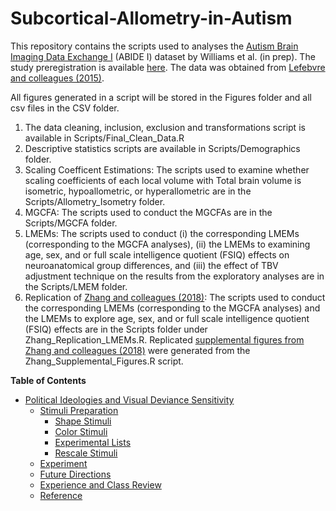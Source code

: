 # Subcortical-Allometry-in-Autism


This repository contains the scripts used to analyses the [Autism Brain Imaging Data Exchange I](http://fcon_1000.projects.nitrc.org/indi/abide/abide_I.html) (ABIDE I) dataset by Williams et al. (in prep). The study preregistration is available [here](https://osf.io/6bjcg). The data was obtained from [Lefebvre and colleagues (2015)](https://www.sciencedirect.com/science/article/pii/S0006322315001018?via%3Dihub). 

All figures generated in a script will be stored in the Figures folder and all csv files in the CSV folder. 


1. The data cleaning, inclusion, exclusion and transformations script is available in Scripts/Final_Clean_Data.R
2. Descriptive statistics scripts are available in Scripts/Demographics folder. 
3. Scaling Coefficent Estimations: The scripts used to examine whether scaling coefficients of each local volume with Total brain volume is isometric, hypoallometric, or hyperallometric are in the Scripts/Allometry_Isometry folder. 
4. MGCFA: The scripts used to conduct the MGCFAs are in the Scripts/MGCFA folder. 
5. LMEMs: The scripts used to conduct (i) the corresponding LMEMs (corresponding to the MGCFA analyses), (ii) the LMEMs to examining age, sex, and or full scale intelligence quotient (FSIQ) effects on neuroanatomical group differences, and (iii) the effect of TBV adjustment technique on the results from the exploratory analyses are in the Scripts/LMEM folder. 
6. Replication of [Zhang and colleagues (2018)](https://www.cambridge.org/core/journals/psychological-medicine/article/revisiting-subcortical-brain-volume-correlates-of-autism-in-the-abide-dataset-effects-of-age-and-sex/CB66FFA7347DBE59C446BA66B1BA1A66): The scripts used to conduct the corresponding LMEMs (corresponding to the MGCFA analyses) and the LMEMs to explore age, sex, and or full scale intelligence quotient (FSIQ) effects are in the Scripts folder under Zhang_Replication_LMEMs.R. Replicated [supplemental figures from Zhang and colleagues (2018)](https://www.cambridge.org/core/journals/psychological-medicine/article/revisiting-subcortical-brain-volume-correlates-of-autism-in-the-abide-dataset-effects-of-age-and-sex/CB66FFA7347DBE59C446BA66B1BA1A66#fndtn-supplementary-materials) were generated from the Zhang_Supplemental_Figures.R script. 

<!-- markdown-toc start - Don't edit this section. Run M-x markdown-toc-refresh-toc -->
**Table of Contents**

- [Political Ideologies and Visual Deviance Sensitivity](#Political-Ideologies-and-Visual-Deviance-Sensitivity)
    - [Stimuli Preparation](#stimuli-preparation)
        - [Shape Stimuli](#shape-stimuli)
        - [Color Stimuli](#color-stimuli)
        - [Experimental Lists](#experimental-lists)
        - [Rescale Stimuli](#rescale-stimuli)
    - [Experiment](#experiment)
    - [Future Directions](#future-directions)
    - [Experience and Class Review](#experience-and-class-review)
    - [Reference](#reference)

<!-- markdown-toc end -->
